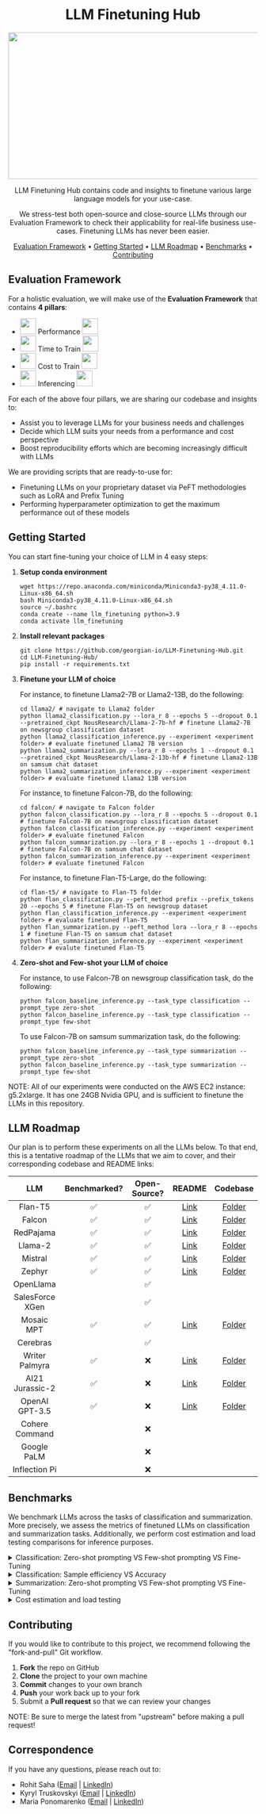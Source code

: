 <!-- markdownlint-configure-file {
  "MD013": {
    "code_blocks": false,
    "tables": false
  },
  "MD033": false,
  "MD041": false
} -->

<div align="center">

# LLM Finetuning Hub 

<img src="assets/repo-main.png" width="512" height="296"/>

LLM Finetuning Hub contains code and insights to finetune various large language models for your use-case.

We stress-test both open-source and close-source LLMs through our Evaluation Framework to check their applicability for real-life business use-cases. Finetuning LLMs has never been easier.

[Evaluation Framework](#evaluation-framework) •
[Getting Started](#getting-started) •
[LLM Roadmap](#llm-roadmap) •
[Benchmarks](#benchmarks) •
[Contributing](#contributing)

</div>

## Evaluation Framework

For a holistic evaluation, we will make use of the __Evaluation Framework__ that contains __4 pillars__:

- <img src="assets/rocket.gif" width="32" height="32"/> Performance <img src="assets/rocket.gif" width="32" height="32"/>
- <img src="assets/time.gif" width="32" height="32"/> Time to Train <img src="assets/time.gif" width="32" height="32"/>
- <img src="assets/money.gif" width="32" height="32"/> Cost to Train <img src="assets/money.gif" width="32" height="32"/>
- <img src="assets/progress.gif" width="32" height="32"/> Inferencing <img src="assets/progress.gif" width="32" height="32"/>


For each of the above four pillars, we are sharing our codebase and insights to:
- Assist you to leverage LLMs for your business needs and challenges
- Decide which LLM suits your needs from a performance and cost perspective
- Boost reproducibility efforts which are becoming increasingly difficult with LLMs

We are providing scripts that are ready-to-use for:
- Finetuning LLMs on your proprietary dataset via PeFT methodologies such as LoRA and Prefix Tuning
- Performing hyperparameter optimization to get the maximum performance out of these models

## Getting Started 

You can start fine-tuning your choice of LLM in 4 easy steps:

1. **Setup conda environment**

	```shell
	wget https://repo.anaconda.com/miniconda/Miniconda3-py38_4.11.0-Linux-x86_64.sh
	bash Miniconda3-py38_4.11.0-Linux-x86_64.sh
	source ~/.bashrc
	conda create --name llm_finetuning python=3.9
	conda activate llm_finetuning
	```

2. **Install relevant packages**

	```shell
	git clone https://github.com/georgian-io/LLM-Finetuning-Hub.git
	cd LLM-Finetuning-Hub/
	pip install -r requirements.txt
	```

3. **Finetune your LLM of choice**

	For instance, to finetune Llama2-7B or Llama2-13B, do the following:

	```shell
	cd llama2/ # navigate to Llama2 folder
	python llama2_classification.py --lora_r 8 --epochs 5 --dropout 0.1 --pretrained_ckpt NousResearch/Llama-2-7b-hf # finetune Llama2-7B on newsgroup classification dataset
	python llama2_classification_inference.py --experiment <experiment folder> # evaluate finetuned Llama2 7B version
	python llama2_summarization.py --lora_r 8 --epochs 1 --dropout 0.1 --pretrained_ckpt NousResearch/Llama-2-13b-hf # finetune Llama2-13B on samsum chat dataset
	python llama2_summarization_inference.py --experiment <experiment folder> # evaluate finetuned Llama2 13B version
	```

	For instance, to finetune Falcon-7B, do the following:

	```shell
	cd falcon/ # navigate to Falcon folder
	python falcon_classification.py --lora_r 8 --epochs 5 --dropout 0.1 # finetune Falcon-7B on newsgroup classification dataset
	python falcon_classification_inference.py --experiment <experiment folder> # evaluate finetuned Falcon
	python falcon_summarization.py --lora_r 8 --epochs 1 --dropout 0.1 # finetune Falcon-7B on samsum chat dataset
	python falcon_summarization_inference.py --experiment <experiment folder> # evaluate finetuned Falcon
	```

	For instance, to finetune Flan-T5-Large, do the following:

	```shell
	cd flan-t5/ # navigate to Flan-T5 folder
	python flan_classification.py --peft_method prefix --prefix_tokens 20 --epochs 5 # finetune Flan-T5 on newsgroup dataset
	python flan_classification_inference.py --experiment <experiment folder> # evaluate finetuned Flan-T5
	python flan_summarization.py --peft_method lora --lora_r 8 --epochs 1 # finetune Flan-T5 on samsum chat dataset
	python flan_summarization_inference.py --experiment <experiment folder> # evalute finetuned Flan-T5
	```

4. **Zero-shot and Few-shot your LLM of choice**

	For instance, to use Falcon-7B on newsgroup classification task, do the following:

	```shell
	python falcon_baseline_inference.py --task_type classification --prompt_type zero-shot
	python falcon_baseline_inference.py --task_type classification --prompt_type few-shot
	```

	To use Falcon-7B on samsum summarization task, do the following:

	```shell
	python falcon_baseline_inference.py --task_type summarization --prompt_type zero-shot
	python falcon_baseline_inference.py --task_type summarization --prompt_type few-shot
	```

NOTE: All of our experiments were conducted on the AWS EC2 instance: g5.2xlarge. It has one 24GB Nvidia GPU, and is sufficient to finetune the LLMs in this repository.

## LLM Roadmap

Our plan is to perform these experiments on all the LLMs below. To that end, this is a tentative roadmap of the LLMs that we aim to cover, and their corresponding codebase and README links:

| LLM        | Benchmarked?        |  Open-Source?     | README | Codebase |
|:----------:|:-------------------:|:-----------------:|:------------:|:------------:|
|Flan-T5     |:white_check_mark:   |:white_check_mark: |[Link](https://github.com/georgian-io/LLM-Finetuning-Hub/blob/main/flan-t5/README.md) | [Folder](https://github.com/georgian-io/LLM-Finetuning-Hub/tree/main/flan-t5) |
|Falcon      |:white_check_mark:   |:white_check_mark: |[Link](https://github.com/georgian-io/LLM-Finetuning-Hub/blob/main/falcon/README.md) | [Folder](https://github.com/georgian-io/LLM-Finetuning-Hub/tree/main/falcon) |
|RedPajama   |:white_check_mark:   |:white_check_mark: |[Link](https://github.com/georgian-io/LLM-Finetuning-Hub/blob/main/redPajama/README.md) | [Folder](https://github.com/georgian-io/LLM-Finetuning-Hub/tree/main/redPajama) |
|Llama-2     |:white_check_mark: |:white_check_mark: |[Link](https://github.com/georgian-io/LLM-Finetuning-Hub/blob/main/llama2/README.md) |[Folder](https://github.com/georgian-io/LLM-Finetuning-Hub/tree/main/llama2) |
|Mistral     |:white_check_mark: |:white_check_mark: |[Link](https://github.com/georgian-io/LLM-Finetuning-Hub/blob/main/mistral/README.md) |[Folder](https://github.com/georgian-io/LLM-Finetuning-Hub/tree/main/mistral) |
|Zephyr     |:white_check_mark: |:white_check_mark: |[Link](https://github.com/georgian-io/LLM-Finetuning-Hub/blob/main/zephyr/README.md) |[Folder](https://github.com/georgian-io/LLM-Finetuning-Hub/tree/main/zephyr) |
|OpenLlama   | |:white_check_mark: | | |
|SalesForce XGen | |:white_check_mark: | | |
|Mosaic MPT |:white_check_mark: |:white_check_mark: |[Link](https://github.com/georgian-io/LLM-Finetuning-Hub/blob/main/mosaic-mpt/README.md) |[Folder](https://github.com/georgian-io/LLM-Finetuning-Hub/tree/main/mosaic-mpt) | 
|Cerebras | |:white_check_mark: | | |
|Writer Palmyra |:white_check_mark: |:x: |[Link](https://github.com/georgian-io/LLM-Finetuning-Hub/blob/main/palmyra/README.md) |[Folder](https://github.com/georgian-io/LLM-Finetuning-Hub/tree/main/palmyra) |
|AI21 Jurassic-2 |:white_check_mark: |:x: |[Link](https://github.com/georgian-io/LLM-Finetuning-Hub/blob/main/jurassic-2/README.md) |[Folder](https://github.com/georgian-io/LLM-Finetuning-Hub/tree/main/jurassic-2) |
|OpenAI GPT-3.5 |:white_check_mark: |:x: |[Link](https://github.com/georgian-io/LLM-Finetuning-Hub/blob/main/gpt-3.5-turbo/README.md) |[Folder](https://github.com/georgian-io/LLM-Finetuning-Hub/tree/main/gpt-3.5-turbo) |
|Cohere Command | |:x: | | |
|Google PaLM | |:x: | | |
|Inflection Pi | |:x: | | |

## Benchmarks

We benchmark LLMs across the tasks of classification and summarization. More precisely, we assess the metrics of finetuned LLMs on classification and summarization tasks. Additionally, we perform cost estimation and load testing comparisons for inference purposes. 


<details>
<summary>Classification: Zero-shot prompting VS Few-shot prompting VS Fine-Tuning </summary>

We use the Newsgroup dataset which is a 20-way classification problem. Each document needs to be identified as one of the 20 possible newsgroups. To check how quickly LLMs can learn on small number of samples, we compare them with the likes of BERT and Distilbert. Following table captures how models perform as we increase the number of training samples.

|Model                 |Open-Source?       | Zero-shot Accuracy (in %) |Few-shot Accuracy (in %) | Fine-Tuning + QLoRA (in %) |
|:--------------------:|:-----------------:|:-------------------------:|:-----------------------:|:--------------------------:|
|Falcon 7B             |:white_check_mark: |1.08                       |:x:                      |76.37                       |
|RedPajama 3B          |:white_check_mark: |0.00                       |:x:                      |72.34                       |
|RedPajama 7B          |:white_check_mark: |0.00                       |:x:                      |75.52                       |
|Llama2 7B             |:white_check_mark: |0.00                       |:x:                      |75.30                       |
|Llama2 13B            |:white_check_mark: |0.00                       |:x:                      |77.93                       |
|Mosaic MPT 7B         |:white_check_mark: |0.00                       |:x:                      |0.00                        |
|Mistral 7B            |:white_check_mark: |0.00                       |:x:                      |74.36                       |
|Zephyr-7B-β .         |:white_check_mark: |:x:                        |:x:                      |74.90                       |
|Palmyra 30B           |:x:                |15.23                      |:x:                      |:x:                         |
|Jurassic J2-Light     |:x:                |1.82                       |:x:                      |:x:                         |
|Jurassic J2-Mid       |:x:                |22.93                      |:x:                      |:x:                         |
|Jurassic J2-Ultra     |:x:                |43.62                      |:x:                      |:x:                         |
|OpenAI GPT-3.5-Turbo  |:x:                |60.22                      |:x:                      |79.41                       |


* Few-shot Accuracy could not be computed since the prompt length is very large and cannot be accommodated in the prompt.
* Palmyra does not have finetuning capabilities.
* Jurassic J2 models' finetuning capabilities on the classification task were not evaluated.

</details>


<details>
<summary>Classification: Sample efficiency VS Accuracy</summary>

|Model / # samples (fraction) | 266 (2.5%) | 533 (5%) | 1066 (10%) | 2666 (25%) | 5332 (50%) | 10664 (100%) |
|:---------------------------:|:----------:|:--------:|:----------:|:----------:|:----------:|:------------:|
|Distilbert                   |36.24       |46.65     |54.15       |67.07       |72.00       |71.91         |
|Bert                         |16.91       |30.75     |53.73       |68.41       |72.46       |74.15         |
|Flan-T5-Large                |59.86       |68.84     |73.38       |75.45       |75.43       |72.31         |
|Falcon-7B                    |61.85       |64.02     |67.52       |70.32       |72.42       |76.37         |
|RedPajama-3B                 |55.32       |57.49     |65.45       |67.18       |70.58       |72.34         |
|RedPajama-7B                 |58.17       |60.31     |67.22       |69.53       |70.96       |75.52         |
|Llama2-7B                    |52.10       |54.72     |55.97       |69.20       |69.09       |75.30         |
|Llama2-13B                   |66.23       |67.45     |71.69       |73.50       |77.87       |77.93         |
|Mosaic MPT-7B                |:x:         |:x:       |:x:         |:x:         |:x:         |0.0           |
|Mistral-7B                   |49.30       |48.14     |58.41       |64.89       |73.10       |74.36         |
|Zephyr-7B-β                  |46.05       |55.66     |66.48       |66.73       |69.54       |74.90         |
|Palmyra 30B                  |:x:         |:x:       |:x:         |:x:         |:x:         |:x:           |
|Jurassic J2-Light            |:x:         |:x:       |:x:         |:x:         |:x:         |:x:           |
|Jurassic J2-Mid              |:x:         |:x:       |:x:         |:x:         |:x:         |:x:           |
|Jurassic J2-Ultra            |:x:         |:x:       |:x:         |:x:         |:x:         |:x:           |
|OpenAI GPT-3.5-Turbo         |73.81       |56.17     |47.32       |49.15       |78.84       |79.41         |


* Palmyra does not have finetuning capabilities.
* Jurassic J2 models' finetuning capabilities on the classification task were not evaluated.

</details>


<details>
<summary>Summarization: Zero-shot prompting VS Few-shot prompting VS Fine-Tuning</summary>

We use the samsum dataset which contains chat conversations and their summarized versions. The task here is for LLMs to learn how best to summarize conversations by learning from pairs of conversations and corresponding summaries. Following table captures how LLMs perform on this task.

* ZS = Zero-shot
* FS = Few-shot
* FT = Fine-Tuning


|Model               |ZS Rouge-1 |ZS Rouge-2 |FS Rouge-1 |FS Rouge-2 |FT Rouge-1 |FT Rouge-2 |
|:------------------:|:---------:|:---------:|:---------:|:---------:|:---------:|:---------:|
|Flan-T5-Base Full FT|:x:        |:x:        |:x:        |:x:        |47.23      |21.01      |
|Flan-T5-Large       |:x:        |:x:        |:x:        |:x:        |49.21      |23.39      |
|Falcon-7B           |32.21      |10.08      |34.12      |11.9       |52.18      |27.84      |
|RedPajama-3B        |30.09      |10.48      |29.16      |10.05      |47.75      |23.53      |
|RedPajama-7B        |30.85      |11.30      |23.22      |8.24       |49.96      |25.94      |
|Llama2-7B           |30.06      |8.61       |35.57      |14.23      |51.71      |26.86      |
|Llama2-13B          |11.02      |3.38       |22.50      |9.25       |52.97      |28.32      |
|Mosaic MPT-7B       |32.86      |10.41      |34.71      |12.26      |23.5       |9.67       |
|Mistral Base-7B     |32.77      |10.64      |38.87      |16.71      |53.61      |29.28      |
|Zephyr-7B-β .       |33.93      |11.21      |35.99      |12.97      |52.84      |27.75      |
|Writer Palmyra 30B  |33.68      |12.18      |39.28      |16.19      |:x:        |:x:        |
|Jurassic J2-Light   |38.21      |14.78      |40.73      |17.09      |44.69      |20.15      |
|Jurassic J2-Mid     |39.11      |15.59      |43.39      |18.34      |48.38      |23.90      |
|Jurassic J2-Ultra   |41.63      |17.27      |45.31      |19.27      |:x:        |:x:        |
|OpenAI GPT-3.5-Turbo|36.41      |13.31      |39.08      |15.83      |55.91      |31.88      |            

</details>

<details>
<summary>Cost estimation and load testing</summary>

We deployed the models mentioned above on two servers: FastApi and the HuggingFace Text Generation Inference server. The goal was to compare the cost and latency between our custom server, developed using FastApi, and the inference server (TGI), which comes with many built-in optimizations.

All servers were run and received inference requests on an AWS g5.4xlarge instance with Nvidia GPU A10. For load testing, we utilized Vegeta to see how the system copes with a high volume of requests. Our objective was to identify the maximum RPS each model could manage, along with throughput, latency, and cost per 1,000 tokens. We created a set of sample sentences, each about ~100 tokens long, to generate the requests. During the load testing, a random sentence was chosen for each request, ensuring consistent testing results. This method allowed us to identify the typical RPS range each model and service could handle for various tasks.

Below, two tables summarize our observations for all the models, tasks, and most used deployment options explored in this repository (we also tried LLama on Nvidia A100 using the Ray server; more details can be found [here](https://github.com/georgian-io/LLM-Finetuning-Hub/blob/main/llama2/README.md)). Generally, the TGI server is more cost-effective than the custom server and simpler to set up. It provided better RPS, throughput, and lower latency. A different inference server, [vLLm](https://vllm.readthedocs.io), can offer even higher maximum RPS compared to TGI (you can find more details about our load testing experiments with it for LLama-2 [here](https://github.com/georgian-io/LLM-Finetuning-Hub/blob/main/llama2/README.md)). Last thing to mention is that models designed for classification are slower than those for summarization. Aslo, the model's size (number of training parameters) doesn't significantly impact its performance.

#### Text Generation Inference

|                          | Classification |         |         |		  |             | 		 |Summarization|        |        |		  |         |		|
|--------------------------|----------------|---------|---------|---------|-------------|----------|-------------|--------|--------|--------|---------|--------|
| Model                    | Flan-T5 Large          | Falcon-7B  | RP-3B   | RP-7B   |  LLama2-7B |LLama2-13B |  Flan-T5 Large       | Falcon-7B |RP-3B   |RP-7B   |LLama2-7B | LLama-2-13B| 
| Inference cost (per 1K tokens)          | $0.00001   		| $0.00005 | $0.00003 | $0.00003 |    $0.00003      |$0.00003			 | $0.00001    | $0.00004|$0.00001|$0.00002|	$0.00002	    |	$0.00002	  |
| RPS                      | 145        	| 125     | 135     |    125  |     125     |125			 | 120         | 145    | 195    |145     |	135 	    |	125	|
| Throughput               | 78.5       	| 30.3    | 57.3    | 26.13   |      19.81    |	9.60		 | 45.5        | 53.8   | 96.06  |41.5	  |	36.10	    |	22.16		|
| Latency 90% (seconds)    | 1.5       		| 2.7     | 1.44    |   3.98  |      4.8    |	12.04		 | 2.03        | 1.82   | 0.7139 |2.5	  |	2.6	   |	5.15		|

#### FastApi

|                          | Classification |         |         |		  |           | 		 |Summarization|        |        |		  |         |		    |
|--------------------------|----------------|---------|---------|---------|-----------|----------|-------------|--------|--------|--------|---------|-----------|
| Model                    | Flan-T5 Large          | Falcon-7B  | RP-3B   |   RP-7B |  LLama2-7B |LLama2-13B |  Flan-T5 Large       | Falcon-7B |RP-3B   |RP-7B   |LLama2-7B | LLama2-13B  | 
| Inference cost (per 1K tokens)           | $0.00001   		| -		  | $0.001   |  $0.001 |    $0.001      |	$0.001		 | $0.00007    | -		|$0.00002|$0.00002|	$0.00003	    |	$0.0003	    |
| RPS                      | 180        	| -    	  | 4       |    4    |     4     |		4	 | 30          | -    	| 160    |160     |	100	    |	10	    |
| Throughput               | 5.84       	| -   	  | 0.15    |   0.14  |      0.11    |	0.14		 | 1.5         | - 		| 5.46   |5.27	  |	3.43	    |	1.73		|
| Latency 90% (seconds)    | 28.01       	| -    	  | 26.4    |   28.1  |      27.3    |	27.9		 | 18.27       | -   	| 28.4   |29.527  |	28.1	    |	5.1		|

In conclusion, the TGI server offers a more cost-efficient and streamlined approach compared to custom servers, delivering superior performance metrics. While classification models tend to be slower, the size of the model, in terms of training parameters, doesn't notably affect its efficiency. Choosing the right server and model type is crucial for optimizing cost and latency.
</details>

## Contributing

If you would like to contribute to this project, we recommend following the "fork-and-pull" Git workflow.

 1. **Fork** the repo on GitHub
 2. **Clone** the project to your own machine
 3. **Commit** changes to your own branch
 4. **Push** your work back up to your fork
 5. Submit a **Pull request** so that we can review your changes

NOTE: Be sure to merge the latest from "upstream" before making a pull request!

## Correspondence

If you have any questions, please reach out to:

- Rohit Saha ([Email](mailto:rohit@georgian.io) | [LinkedIn](https://www.linkedin.com/in/rohit-saha-ai/))
- Kyryl Truskovskyi ([Email](mailto:kyryl@georgian.io) | [LinkedIn](https://www.linkedin.com/in/kyryl-truskovskyi-275b7967/))
- Maria Ponomarenko ([Email](mailto:mariia.ponomarenko@georgian.io) | [LinkedIn](https://www.linkedin.com/in/maria-ponomarenko-71b465179/))

